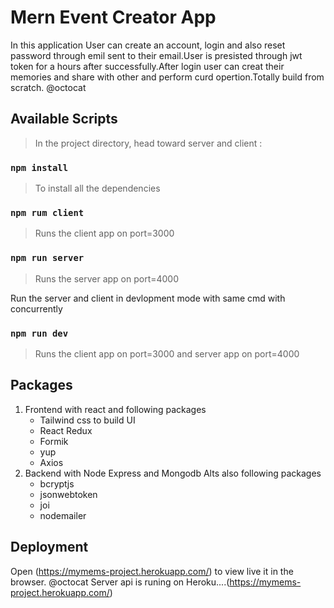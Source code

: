 # Mern Event Creator App

In this application User can create an account, login and also reset password through emil sent to their email.User is presisted through jwt token for a hours after successfully.After login user can creat their memories and share with other and perform curd opertion.Totally build from scratch. @octocat

## Available Scripts

> In the project directory, head toward server and client :

### `npm install`

> To install all the dependencies

### `npm rum client`

> Runs the client app on port=3000

### `npm run server`

> Runs the server app on port=4000

Run the server and client in devlopment mode with same cmd with concurrently

### `npm run dev`

> Runs the client app on port=3000 and server app on port=4000

## Packages

1. Frontend with react and following packages
   - Tailwind css to build UI
   - React Redux
   - Formik
   - yup
   - Axios
2. Backend with Node Express and Mongodb Alts also following packages
   - bcryptjs
   - jsonwebtoken
   - joi
   - nodemailer

## Deployment

Open (https://mymems-project.herokuapp.com/) to view live it in the browser. @octocat
Server api is runing on Heroku....(https://mymems-project.herokuapp.com/)
